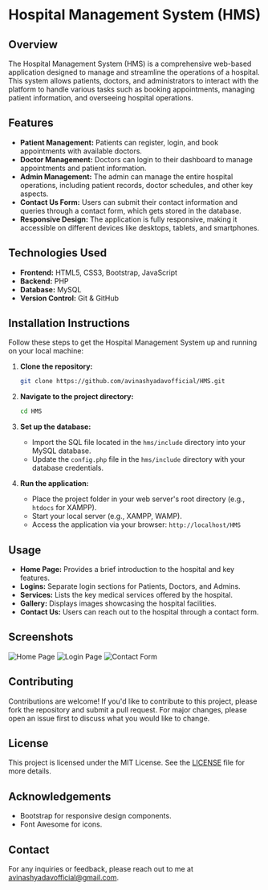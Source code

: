 # Hospital Management System (HMS)

## Overview
The Hospital Management System (HMS) is a comprehensive web-based application designed to manage and streamline the operations of a hospital. This system allows patients, doctors, and administrators to interact with the platform to handle various tasks such as booking appointments, managing patient information, and overseeing hospital operations.

## Features
- **Patient Management:** Patients can register, login, and book appointments with available doctors.
- **Doctor Management:** Doctors can login to their dashboard to manage appointments and patient information.
- **Admin Management:** The admin can manage the entire hospital operations, including patient records, doctor schedules, and other key aspects.
- **Contact Us Form:** Users can submit their contact information and queries through a contact form, which gets stored in the database.
- **Responsive Design:** The application is fully responsive, making it accessible on different devices like desktops, tablets, and smartphones.

## Technologies Used
- **Frontend:** HTML5, CSS3, Bootstrap, JavaScript
- **Backend:** PHP
- **Database:** MySQL
- **Version Control:** Git & GitHub

## Installation Instructions
Follow these steps to get the Hospital Management System up and running on your local machine:

1. **Clone the repository:**
    ```bash
    git clone https://github.com/avinashyadavofficial/HMS.git
    ```

2. **Navigate to the project directory:**
    ```bash
    cd HMS
    ```

3. **Set up the database:**
    - Import the SQL file located in the `hms/include` directory into your MySQL database.
    - Update the `config.php` file in the `hms/include` directory with your database credentials.

4. **Run the application:**
    - Place the project folder in your web server's root directory (e.g., `htdocs` for XAMPP).
    - Start your local server (e.g., XAMPP, WAMP).
    - Access the application via your browser: `http://localhost/HMS`

## Usage
- **Home Page:** Provides a brief introduction to the hospital and key features.
- **Logins:** Separate login sections for Patients, Doctors, and Admins.
- **Services:** Lists the key medical services offered by the hospital.
- **Gallery:** Displays images showcasing the hospital facilities.
- **Contact Us:** Users can reach out to the hospital through a contact form.

## Screenshots
![Home Page](assets/images/screenshot1.png)
![Login Page](assets/images/screenshot2.png)
![Contact Form](assets/images/screenshot3.png)

## Contributing
Contributions are welcome! If you'd like to contribute to this project, please fork the repository and submit a pull request. For major changes, please open an issue first to discuss what you would like to change.

## License
This project is licensed under the MIT License. See the [LICENSE](LICENSE) file for more details.

## Acknowledgements
- Bootstrap for responsive design components.
- Font Awesome for icons.

## Contact
For any inquiries or feedback, please reach out to me at avinashyadavofficial@gmail.com.

